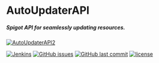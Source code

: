 # AutoUpdaterAPI
##### Spigot API for seamlessly updating resources.
[![AutoUpdaterAPI2](https://i.imgur.com/mM5FrIT.png)](https://www.spigotmc.org/resources/auto-updater-api.39719/)

[![Jenkins](https://img.shields.io/jenkins/s/http/ci.flogi.cc/job/AutoUpdaterAPI.svg?style=for-the-badge)](https://ci.flogi.cc/job/AutoUpdaterAPI) [![GitHub issues](https://img.shields.io/github/issues/fl0gic/AutoUpdaterAPI.svg?logo=github&style=for-the-badge)](https://github.com/fl0gic/AutoUpdaterAPI/issues) [![GitHub last commit](https://img.shields.io/github/last-commit/fl0gic/AutoUpdaterAPI.svg?logo=github&style=for-the-badge)](https://github.com/fl0gic/AutoUpdaterAPI/commits/master) [![license](https://img.shields.io/github/license/fl0gic/autoupdaterapi.svg?style=for-the-badge)](https://github.com/fl0gic/AutoUpdaterAPI/blob/master/LICENSE)

